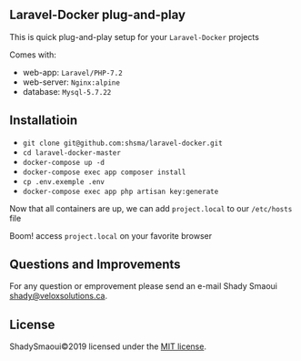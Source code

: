 ## Laravel-Docker plug-and-play

This is quick plug-and-play setup for your `Laravel-Docker` projects

Comes with:
- web-app: `Laravel/PHP-7.2`
- web-server: `Nginx:alpine`
- database: `Mysql-5.7.22`

## Installatioin
- `git clone git@github.com:shsma/laravel-docker.git`
- `cd laravel-docker-master`
- `docker-compose up -d`
- `docker-compose exec app composer install`
- `cp .env.exemple .env`
- `docker-compose exec app php artisan key:generate`

Now that all containers are up, we can add `project.local` to our `/etc/hosts` file

Boom! access `project.local` on your favorite browser

## Questions and Improvements

For any question or emprovement please send an e-mail Shady Smaoui [shady@veloxsolutions.ca](mailto:shady@veloxsolutions.ca).

## License

ShadySmaoui©2019 licensed under the [MIT license](https://opensource.org/licenses/MIT).
